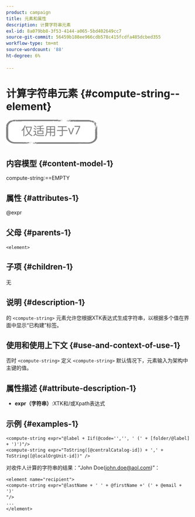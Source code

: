 ```yaml
---
product: campaign
title: 元素和属性
description: 计算字符串元素
exl-id: 8a079bb8-3f53-4144-a065-5bd402649cc7
source-git-commit: 56459b188ee966cdb578c415fcdfa485dcbed355
workflow-type: tm+mt
source-wordcount: '88'
ht-degree: 6%

---
```


# 计算字符串元素 {#compute-string--element}

![](../../../assets/v7-only.svg)

## 内容模型 {#content-model-1}

compute-string:==EMPTY

## 属性 {#attributes-1}

@expr

## 父母 {#parents-1}

`<element>`

## 子项 {#children-1}

无

## 说明 {#description-1}

的 `<compute-string>` 元素允许您根据XTK表达式生成字符串，以根据多个值在界面中显示“已构建”标签。

## 使用和使用上下文 {#use-and-context-of-use-1}

否时 `<compute-string>` 定义 `<compute-string>` 默认情况下，元素输入为架构中主键的值。

## 属性描述 {#attribute-description-1}

* **expr（字符串）**:XTK和/或Xpath表达式

## 示例 {#examples-1}

```
<compute-string expr="@label + Iif(@code='','', ' (' + [folder/@label] + ')')"/>  
<compute-string expr="ToString([@centralCatalog-id]) + ',' + ToString([@localOrgUnit-id])" />
```

对收件人计算的字符串的结果：“John Doe(john.doe@aol.com)”：

```
<element name="recipient">
<compute-string expr="@lastName + ' ' + @firstName +' (' + @email + ')'
"/>
...
</element>
```

